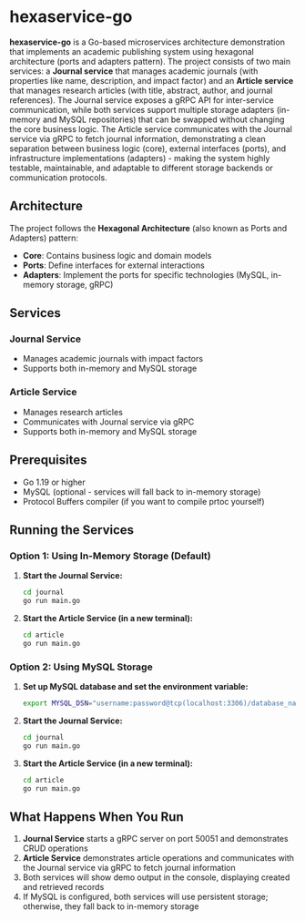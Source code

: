 # hexaservice-go

**hexaservice-go** is a Go-based microservices architecture demonstration that implements an academic publishing system using hexagonal architecture (ports and adapters pattern). The project consists of two main services: a **Journal service** that manages academic journals (with properties like name, description, and impact factor) and an **Article service** that manages research articles (with title, abstract, author, and journal references). The Journal service exposes a gRPC API for inter-service communication, while both services support multiple storage adapters (in-memory and MySQL repositories) that can be swapped without changing the core business logic. The Article service communicates with the Journal service via gRPC to fetch journal information, demonstrating a clean separation between business logic (core), external interfaces (ports), and infrastructure implementations (adapters) - making the system highly testable, maintainable, and adaptable to different storage backends or communication protocols.

## Architecture

The project follows the **Hexagonal Architecture** (also known as Ports and Adapters) pattern:

- **Core**: Contains business logic and domain models
- **Ports**: Define interfaces for external interactions
- **Adapters**: Implement the ports for specific technologies (MySQL, in-memory storage, gRPC)

## Services

### Journal Service
- Manages academic journals with impact factors
- Supports both in-memory and MySQL storage

### Article Service  
- Manages research articles
- Communicates with Journal service via gRPC
- Supports both in-memory and MySQL storage

## Prerequisites

- Go 1.19 or higher
- MySQL (optional - services will fall back to in-memory storage)
- Protocol Buffers compiler (if you want to compile prtoc yourself)

## Running the Services

### Option 1: Using In-Memory Storage (Default)

1. **Start the Journal Service:**
   ```bash
   cd journal
   go run main.go
   ```

2. **Start the Article Service (in a new terminal):**
   ```bash
   cd article  
   go run main.go
   ```

### Option 2: Using MySQL Storage

1. **Set up MySQL database and set the environment variable:**
   ```bash
   export MYSQL_DSN="username:password@tcp(localhost:3306)/database_name"
   ```

2. **Start the Journal Service:**
   ```bash
   cd journal
   go run main.go
   ```

3. **Start the Article Service (in a new terminal):**
   ```bash
   cd article
   go run main.go  
   ```

## What Happens When You Run

1. **Journal Service** starts a gRPC server on port 50051 and demonstrates CRUD operations
2. **Article Service** demonstrates article operations and communicates with the Journal service via gRPC to fetch journal information
3. Both services will show demo output in the console, displaying created and retrieved records
4. If MySQL is configured, both services will use persistent storage; otherwise, they fall back to in-memory storage



